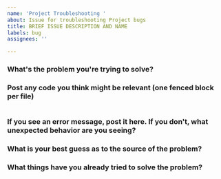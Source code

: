 ```yaml
---
name: 'Project Troubleshooting '
about: Issue for troubleshooting Project bugs
title: BRIEF ISSUE DESCRIPTION AND NAME
labels: bug
assignees: ''

---
```


### What's the problem you're trying to solve?


### Post any code you think might be relevant (one fenced block per file)
```
```

### If you see an error message, post it here. If you don't, what unexpected behavior are you seeing?


### What is your best guess as to the source of the problem?


### What things have you already tried to solve the problem?
